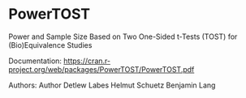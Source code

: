 # PowerTOST
Power and Sample Size Based on Two One-Sided t-Tests (TOST) for (Bio)Equivalence Studies

Documentation: https://cran.r-project.org/web/packages/PowerTOST/PowerTOST.pdf

Authors:
Author Detlew Labes
Helmut Schuetz
Benjamin Lang
